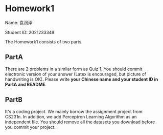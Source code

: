 # Homework1

Name: 袁润泽

Student ID: 2021233348

The Homework1 consists of two parts.

## PartA
 There are 2 problems in a similar form as Quiz 1.
 You should commit electronic version of your answer (Latex is encouraged, but picture of handwriting is OK).
 Please write **your Chinese name and your student ID in PartA and README**.


## PartB
It's a coding project. We mainly borrow the assignment project from CS231n. In addition, we add Perceptron Learning Algorithm as an independent file. You should remove all the datasets you download before you commit your project.
